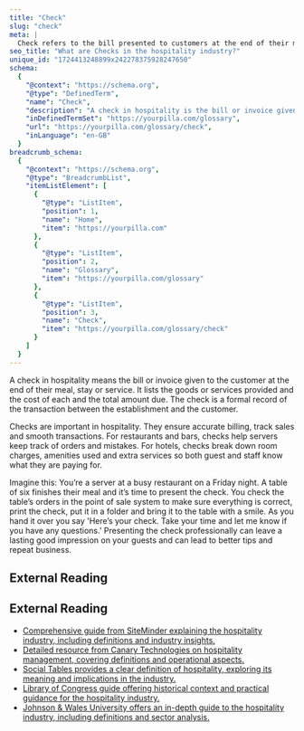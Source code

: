 ```yaml
---
title: "Check"
slug: "check"
meta: |
  Check refers to the bill presented to customers at the end of their meal in restaurants, cafes, and bars. It details the items ordered and the total amount due.
seo_title: "What are Checks in the hospitality industry?"
unique_id: "1724413248899x242278375928247650"
schema:
  {
    "@context": "https://schema.org",
    "@type": "DefinedTerm",
    "name": "Check",
    "description": "A check in hospitality is the bill or invoice given to the customer at the end of their meal, stay, or service. It details the goods or services provided, their individual costs, and the total amount due, serving as a formal record of the transaction.",
    "inDefinedTermSet": "https://yourpilla.com/glossary",
    "url": "https://yourpilla.com/glossary/check",
    "inLanguage": "en-GB"
  }
breadcrumb_schema:
  {
    "@context": "https://schema.org",
    "@type": "BreadcrumbList",
    "itemListElement": [
      {
        "@type": "ListItem",
        "position": 1,
        "name": "Home",
        "item": "https://yourpilla.com"
      },
      {
        "@type": "ListItem",
        "position": 2,
        "name": "Glossary",
        "item": "https://yourpilla.com/glossary"
      },
      {
        "@type": "ListItem",
        "position": 3,
        "name": "Check",
        "item": "https://yourpilla.com/glossary/check"
      }
    ]
  }
---
```


A check in hospitality means the bill or invoice given to the customer at the end of their meal, stay or service. It lists the goods or services provided and the cost of each and the total amount due. The check is a formal record of the transaction between the establishment and the customer.

Checks are important in hospitality. They ensure accurate billing, track sales and smooth transactions. For restaurants and bars, checks help servers keep track of orders and mistakes. For hotels, checks break down room charges, amenities used and extra services so both guest and staff know what they are paying for.

Imagine this: You’re a server at a busy restaurant on a Friday night. A table of six finishes their meal and it’s time to present the check. You check the table’s orders in the point of sale system to make sure everything is correct, print the check, put it in a folder and bring it to the table with a smile. As you hand it over you say 'Here’s your check. Take your time and let me know if you have any questions.' Presenting the check professionally can leave a lasting good impression on your guests and can lead to better tips and repeat business.

## External Reading



## External Reading

*   [Comprehensive guide from SiteMinder explaining the hospitality industry, including definitions and industry insights.](https://www.siteminder.com/r/hospitality-industry/)
*   [Detailed resource from Canary Technologies on hospitality management, covering definitions and operational aspects.](https://www.canarytechnologies.com/hotel-terminology/hospitality-management)
*   [Social Tables provides a clear definition of hospitality, exploring its meaning and implications in the industry.](https://www.socialtables.com/blog/hospitality/what-does-hospitality-mean/)
*   [Library of Congress guide offering historical context and practical guidance for the hospitality industry.](https://guides.loc.gov/hospitality-restaurants-hotels/history/manuals)
*   [Johnson & Wales University offers an in-depth guide to the hospitality industry, including definitions and sector analysis.](https://online.jwu.edu/blog/your-comprehensive-guide-hospitality-industry/)